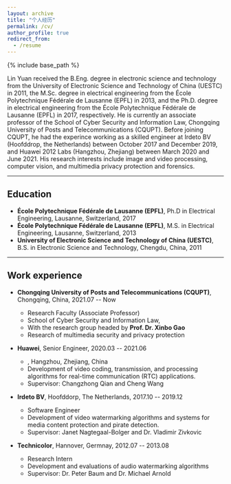 ```yaml
---
layout: archive
title: "个人经历"
permalink: /cv/
author_profile: true
redirect_from:
  - /resume
---
```


{% include base_path %}

Lin Yuan received the B.Eng. degree in electronic science and technology 
from the University of Electronic Science and Technology of China (UESTC) in 2011, 
the M.Sc. degree in electrical engineering from the École Polytechnique Fédérale de Lausanne (EPFL) in 2013, 
and the Ph.D. degree in electrical engineering from the École Polytechnique Fédérale de Lausanne (EPFL) in 2017, 
respectively. He is currently an associate professor of the School of Cyber Security and Information Law, 
Chongqing University of Posts and Telecommunications (CQUPT). 
Before joining CQUPT, he had the experince working as a skilled engineer at Irdeto BV 
(Hoofddrop, the Netherlands) between October 2017 and December 2019, 
and Huawei 2012 Labs (Hangzhou, Zhejiang) between March 2020 and June 2021. 
His research interests include image and video processing, computer vision, 
and multimedia privacy protection and forensics.
  

***

## Education

* **École Polytechnique Fédérale de Lausanne (EPFL)**, Ph.D in Electrical Engineering, Lausanne, Switzerland, 2017
* **École Polytechnique Fédérale de Lausanne (EPFL)**, M.S. in Electrical Engineering, Lausanne, Switzerland, 2013
* **University of Electronic Science and Technology of China (UESTC)**, B.S. in Electronic Science and Technology, Chengdu, China, 2011

***

## Work experience

* **Chongqing University of Posts and Telecommunications (CQUPT)**, Chongqing, China, 2021.07 -- Now
  * Research Faculty (Associate Professor)
  * School of Cyber Security and Information Law, 
  * With the research group headed by **Prof. Dr. Xinbo Gao**
  * Research of multimedia security and privacy protection
  
* **Huawei**, Senior Engineer, 2020.03 -- 2021.06
  * , Hangzhou, Zhejiang, China
  * Development of video coding, transmission, and processing algorithms for real-time communication (RTC) applications.
  * Supervisor: Changzhong Qian and Cheng Wang
  
* **Irdeto BV**, Hoofddorp, The Netherlands, 2017.10 -- 2019.12
  * Software Engineer
  * Development of video watermarking algorithms and systems for media content protection and pirate detection.
  * Supervisor: Janet Nagtegaal-Bolger and Dr. Vladimir Zivkovic

* **Technicolor**, Hannover, Germnay, 2012.07 -- 2013.08
  * Research Intern
  * Development and evaluations of audio watermarking algorithms
  * Supervisor: Dr. Peter Baum and Dr. Michael Arnold

